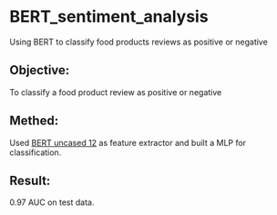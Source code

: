 # BERT_sentiment_analysis
Using BERT to classify food products reviews as positive or negative
## Objective:
To classify a food product review as positive or negative

## Methed:
Used [BERT uncased 12](https://tfhub.dev/tensorflow/bert_en_uncased_L-12_H-768_A-12/1) as feature extractor and built a MLP for classification.

## Result:
0.97 AUC on test data.
